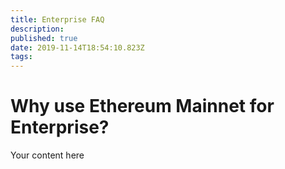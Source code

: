 ```yaml
---
title: Enterprise FAQ
description: 
published: true
date: 2019-11-14T18:54:10.823Z
tags: 
---
```


# Why use Ethereum Mainnet for Enterprise?
Your content here